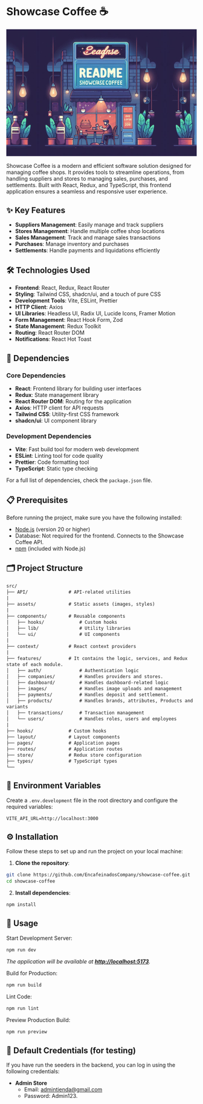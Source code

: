 # Showcase Coffee ☕

<p>
  <img src="./src/assets/images/banner/banner_readme.png" alt="Showcase Coffee Banner" width="800">
</p>

Showcase Coffee is a modern and efficient software solution designed for managing
coffee shops. It provides tools to streamline operations, from handling suppliers
and stores to managing sales, purchases, and settlements. Built with React, Redux, and TypeScript, this frontend application ensures a seamless and responsive user experience.

## ✨ Key Features

- **Suppliers Management**: Easily manage and track suppliers
- **Stores Management**: Handle multiple coffee shop locations
- **Sales Management**: Track and manage sales transactions
- **Purchases**: Manage inventory and purchases
- **Settlements**: Handle payments and liquidations efficiently

## 🛠️ Technologies Used

- **Frontend**: React, Redux, React Router
- **Styling**: Tailwind CSS, shadcn/ui, and a touch of pure CSS
- **Development Tools**: Vite, ESLint, Prettier
- **HTTP Client**: Axios
- **UI Libraries**: Headless UI, Radix UI, Lucide Icons, Framer Motion
- **Form Management**: React Hook Form, Zod
- **State Management**: Redux Toolkit
- **Routing**: React Router DOM
- **Notifications**: React Hot Toast

## 🧩 Dependencies

### Core Dependencies

* **React**: Frontend library for building user interfaces
* **Redux**: State management library
* **React Router DOM**: Routing for the application
* **Axios**: HTTP client for API requests
* **Tailwind CSS**: Utility-first CSS framework
* **shadcn/ui**: UI component library

### Development Dependencies

* **Vite**: Fast build tool for modern web development
* **ESLint**: Linting tool for code quality
* **Prettier**: Code formatting tool
* **TypeScript**: Static type checking

For a full list of dependencies, check the `package.json` file.

## 📋 Prerequisites

Before running the project, make sure you have the following installed:

- [Node.js](https://nodejs.org/) (version 20 or higher)
- Database: Not required for the frontend. Connects to the Showcase Coffee API.
- [npm](https://www.npmjs.com/) (included with Node.js)

## 🗂️ Project Structure

```
src/
├── API/               # API-related utilities
|
├── assets/            # Static assets (images, styles)
|
├── components/        # Reusable components
│   ├── hooks/             # Custom hooks
│   ├── lib/               # Utility libraries
│   └── ui/                # UI components
|
├── context/           # React context providers
|
├── features/          # It contains the logic, services, and Redux state of each module.
│   ├── auth/              # Authentication logic
│   ├── companies/         # Handles providers and stores.
│   ├── dashboard/         # Handles dashboard-related logic
│   ├── images/            # Handles image uploads and management
│   ├── payments/          # Handles deposit and settlement.
│   ├── products/          # Handles brands, attributes, Products and variants
│   ├── transactions/      # Transaction management
│   └── users/             # Handles roles, users and employees
|
├── hooks/             # Custom hooks
├── layout/            # Layout components
├── pages/             # Application pages
├── routes/            # Application routes
├── store/             # Redux store configuration
├── types/             # TypeScript types
└── 
```

## 🔧 Environment Variables
Create a `.env.development` file in the root directory and configure the required variables:
```env
VITE_API_URL=http://localhost:3000
```

## ⚙️ Installation

Follow these steps to set up and run the project on your local machine:

1. **Clone the repository**:
```bash
git clone https://github.com/EncafeinadosCompany/showcase-coffee.git
cd showcase-coffee
```

2. **Install dependencies**:
```bash
npm install
```

## 🚀 Usage

Start Development Server:
```bash
npm run dev
```
*The application will be available at **[http://localhost:5173](http://localhost:5173)**.*

Build for Production:
```bash
npm run build
```

Lint Code:
```bash
npm run lint
```

Preview Production Build:
```bash
npm run preview
```

## 🔑 Default Credentials (for testing)
If you have run the seeders in the backend, you can log in using the following credentials:

- **Admin Store**
  - Email: admintienda@gmail.com
  - Password: Admin123.

